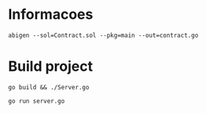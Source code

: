 # Informacoes 

``` 
abigen --sol=Contract.sol --pkg=main --out=contract.go
```

# Build project

```
go build && ./Server.go
```

```
go run server.go
```